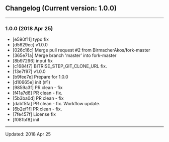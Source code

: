 ## Changelog (Current version: 1.0.0)

-----------------

### 1.0.0 (2018 Apr 25)

* [e590f11] typo fix
* [d5629ec] v1.0.0
* [026c16c] Merge pull request #2 from BirmacherAkos/fork-master
* [365e71a] Merge branch 'master' into fork-master
* [8b97296] input fix
* [c1684f7] BITRISE_STEP_GIT_CLONE_URL fix.
* [13e7f97] v1.0.0
* [b9fee7e] Prepare for 1.0.0
* [d10665e] init (#1)
* [9859a3f] PR clean - fix
* [f41a7d6] PR clean - fix.
* [5b3ba0d] PR clean - fix
* [dabf5fa] PR clean - fix. Workflow update.
* [6b2ef1f] PR clean - fix.
* [7fe457f] License fix
* [f081bf8] init

-----------------

Updated: 2018 Apr 25